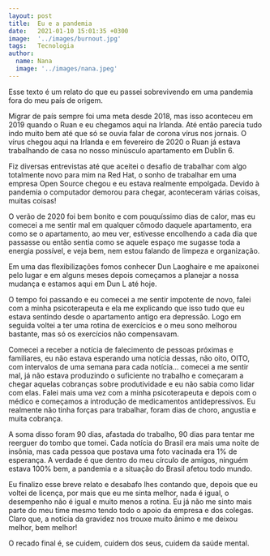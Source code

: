 ```yaml
---
layout: post
title:  Eu e a pandemia
date:   2021-01-10 15:01:35 +0300
image:  '../images/burnout.jpg'
tags:   Tecnologia
author:
  name: Nana
  image: '../images/nana.jpeg'
---
```

Esse texto é um relato do que eu passei sobrevivendo em uma pandemia fora do meu país de origem.

Migrar de país sempre foi uma meta desde 2018, mas isso aconteceu em 2019 quando o Ruan e eu chegamos aqui na Irlanda. Até então parecia tudo indo muito bem até que só se ouvia falar de corona vírus nos jornais. O vírus chegou aqui na Irlanda e em fevereiro de 2020 o Ruan já estava trabalhando de casa no nosso minúsculo apartamento em Dublin 6.

Fiz diversas entrevistas até que aceitei o desafio de trabalhar com algo totalmente novo para mim na Red Hat, o sonho de trabalhar em uma empresa Open Source chegou e eu estava realmente empolgada. Devido à pandemia o computador demorou para chegar, aconteceram várias coisas, muitas coisas!

O verão de 2020 foi bem bonito e com pouquíssimo dias de calor, mas eu comecei a me sentir mal em qualquer cômodo daquele apartamento, era como se o apartamento, ao meu ver, estivesse encolhendo a cada dia que passasse ou então sentia como se aquele espaço me sugasse toda a energia possível, e veja bem, nem estou falando de limpeza e organização.

Em uma das flexibilizações fomos conhecer Dun Laoghaire e me apaixonei pelo lugar e em alguns meses depois começamos a planejar a nossa mudança e estamos aqui em Dun L até hoje.

O tempo foi passando e eu comecei a me sentir impotente de novo, falei com a minha psicoterapeuta e ela me explicando que isso tudo que eu estava sentindo desde o apartamento antigo era depressão. Logo em seguida voltei a ter uma rotina de exercícios e o meu sono melhorou bastante, mas só os exercícios não compensavam.

Comecei a receber a notícia de falecimento de pessoas próximas e familiares, eu não estava esperando uma notícia dessas, não oito, OITO, com intervalos de uma semana para cada notícia... comecei a me sentir mal, já não estava produzindo o suficiente no trabalho e começaram a chegar aquelas cobranças sobre produtividade e eu não sabia como lidar com elas. Falei mais uma vez com a minha psicoterapeuta e depois com o médico e começamos a introdução de medicamentos antidepressivos. Eu realmente não tinha forças para trabalhar, foram dias de choro, angustia e muita cobrança.

A soma disso foram 90 dias, afastada do trabalho, 90 dias para tentar me reerguer do tombo que tomei. Cada notícia do Brasil era mais uma noite de insônia, mas cada pessoa que postava uma foto vacinada era 1% de esperança. A verdade é que dentro do meu círculo de amigos, ninguém estava 100% bem, a pandemia e a situação do Brasil afetou todo mundo.

Eu finalizo esse breve relato e desabafo lhes contando que, depois que eu voltei de licença, por mais que eu me sinta melhor, nada é igual, o desempenho não é igual e muito menos a rotina. Eu já não me sinto mais parte do meu time mesmo tendo todo o apoio da empresa e dos colegas. Claro que, a notícia da gravidez nos trouxe muito ânimo e me deixou melhor, bem melhor!

O recado final é, se cuidem, cuidem dos seus, cuidem da saúde mental.
